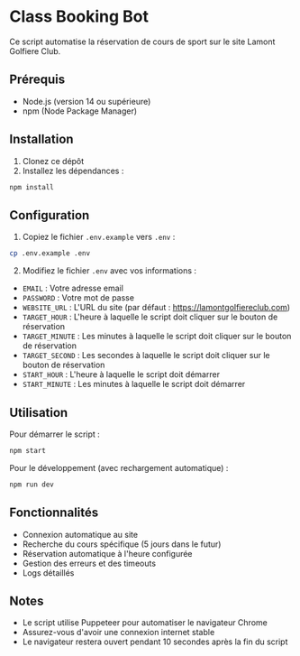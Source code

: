# Class Booking Bot

Ce script automatise la réservation de cours de sport sur le site Lamont Golfiere Club.

## Prérequis

- Node.js (version 14 ou supérieure)
- npm (Node Package Manager)

## Installation

1. Clonez ce dépôt
2. Installez les dépendances :
```bash
npm install
```

## Configuration

1. Copiez le fichier `.env.example` vers `.env` :
```bash
cp .env.example .env
```

2. Modifiez le fichier `.env` avec vos informations :
- `EMAIL` : Votre adresse email
- `PASSWORD` : Votre mot de passe
- `WEBSITE_URL` : L'URL du site (par défaut : https://lamontgolfiereclub.com)
- `TARGET_HOUR` : L'heure à laquelle le script doit cliquer sur le bouton de réservation
- `TARGET_MINUTE` : Les minutes à laquelle le script doit cliquer sur le bouton de réservation
- `TARGET_SECOND` : Les secondes à laquelle le script doit cliquer sur le bouton de réservation
- `START_HOUR` : L'heure à laquelle le script doit démarrer
- `START_MINUTE` : Les minutes à laquelle le script doit démarrer

## Utilisation

Pour démarrer le script :
```bash
npm start
```

Pour le développement (avec rechargement automatique) :
```bash
npm run dev
```

## Fonctionnalités

- Connexion automatique au site
- Recherche du cours spécifique (5 jours dans le futur)
- Réservation automatique à l'heure configurée
- Gestion des erreurs et des timeouts
- Logs détaillés

## Notes

- Le script utilise Puppeteer pour automatiser le navigateur Chrome
- Assurez-vous d'avoir une connexion internet stable
- Le navigateur restera ouvert pendant 10 secondes après la fin du script 